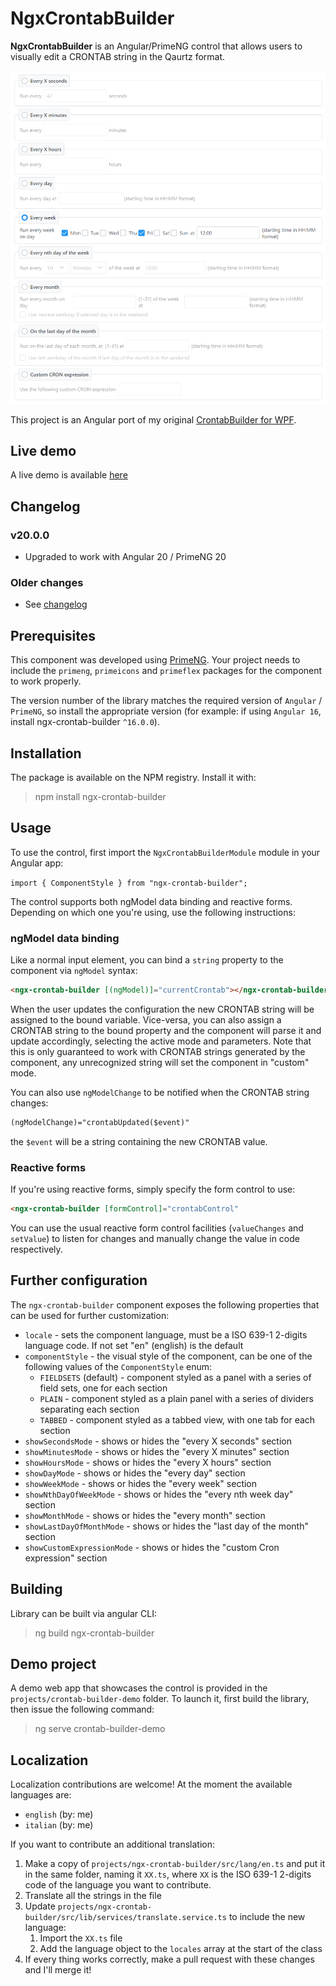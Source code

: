 # NgxCrontabBuilder

**NgxCrontabBuilder** is an Angular/PrimeNG control that allows users to visually edit a CRONTAB string in the Qaurtz format.

![preview of the component displayed in the fieldset style](./assets/preview-fieldsets.png)

This project is an Angular port of my original [CrontabBuilder for WPF](https://github.com/tarockx/CrontabBuilder).

## Live demo
A live demo is available [here](https://tarockx.github.io/ngx-crontab-builder/)

## Changelog
### v20.0.0
- Upgraded to work with Angular 20 / PrimeNG 20

### Older changes
- See [changelog](./CHANGELOG.md)

## Prerequisites
This component was developed using [PrimeNG](https://github.com/primefaces/primeng). Your project needs to include the `primeng`, `primeicons` and `primeflex` packages for the component to work properly.

The version number of the library matches the required version of `Angular` / `PrimeNG`, so install the appropriate version (for example: if using `Angular 16`, install ngx-crontab-builder `^16.0.0`).

## Installation
The package is available on the NPM registry. Install it with:
>npm install ngx-crontab-builder

## Usage
To use the control, first import the `NgxCrontabBuilderModule` module in your Angular app:

`import { ComponentStyle } from "ngx-crontab-builder";`

The control supports both ngModel data binding and reactive forms. Depending on which one you're using, use the following instructions:

### ngModel data binding
Like a normal input element, you can bind a `string` property to the component via `ngModel` syntax:

```HTML
<ngx-crontab-builder [(ngModel)]="currentCrontab"></ngx-crontab-builder>
```

When the user updates the configuration the new CRONTAB string will be assigned to the bound variable. Vice-versa, you can also assign a CRONTAB string to the bound property and the component will parse it and update accordingly, selecting the active mode and parameters. Note that this is only guaranteed to work with CRONTAB strings generated by the component, any unrecognized string will set the component in "custom" mode.

You can also use `ngModelChange` to be notified when the CRONTAB string changes:
```HTML
(ngModelChange)="crontabUpdated($event)"
```
the `$event` will be a string containing the new CRONTAB value.

### Reactive forms
If you're using reactive forms, simply specify the form control to use:
```HTML
<ngx-crontab-builder [formControl]="crontabControl"
```
You can use the usual reactive form control facilities (`valueChanges` and `setValue`) to listen for changes and manually change the value in code respectively.

## Further configuration
The `ngx-crontab-builder` component exposes the following properties that can be used for further customization:
* `locale` - sets the component language, must be a ISO 639-1 2-digits language code. If not set "en" (english) is the default
* `componentStyle` - the visual style of the component, can be one of the following values of the `ComponentStyle` enum:
  * `FIELDSETS` (default) - component styled as a panel with a series of field sets, one for each section
  * `PLAIN` - component styled as a plain panel with a series of dividers separating each section
  * `TABBED` - component styled as a tabbed view, with one tab for each section
* `showSecondsMode` - shows or hides the "every X seconds" section
* `showMinutesMode` - shows or hides the "every X minutes" section
* `showHoursMode` - shows or hides the "every X hours" section
* `showDayMode` - shows or hides the "every day" section
* `showWeekMode` - shows or hides the "every week" section
* `showNthDayOfWeekMode` - shows or hides the "every nth week day" section
* `showMonthMode` - shows or hides the "every month" section
* `showLastDayOfMonthMode` - shows or hides the "last day of the month" section
* `showCustomExpressionMode` - shows or hides the "custom Cron expression" section

## Building
Library can be built via angular CLI:
>ng build ngx-crontab-builder

## Demo project
A demo web app that showcases the control is provided in the `projects/crontab-builder-demo` folder.
To launch it, first build the library, then issue the following command:
>ng serve crontab-builder-demo

## Localization
Localization contributions are welcome! At the moment the available languages are:  
- `english` (by: me)
- `italian` (by: me)

If you want to contribute an additional translation:
1. Make a copy of `projects/ngx-crontab-builder/src/lang/en.ts` and put it in the same folder, naming it `XX.ts`, where `XX` is the ISO 639-1 2-digits code of the language you want to contribute.
2. Translate all the strings in the file
3. Update `projects/ngx-crontab-builder/src/lib/services/translate.service.ts` to include the new language:
   1. Import the `XX.ts` file
   2. Add the language object to the `locales` array at the start of the class
4. If every thing works correctly, make a pull request with these changes and I'll merge it! 
